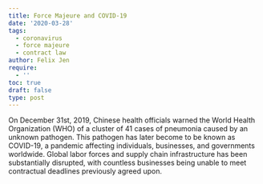 ```yaml
---
title: Force Majeure and COVID-19
date: '2020-03-28'
tags:
  - coronavirus
  - force majeure
  - contract law
author: Felix Jen
require:
  - ''
toc: true
draft: false
type: post
---
```


On December 31st, 2019, Chinese health officials warned the World Health Organization (WHO) of a cluster of 41 cases of pneumonia caused by an unknown pathogen. This pathogen has later become to be known as COVID-19, a pandemic affecting individuals, businesses, and governments worldwide. Global labor forces and supply chain infrastructure has been substantially disrupted, with countless businesses being unable to meet contractual deadlines previously agreed upon.  

